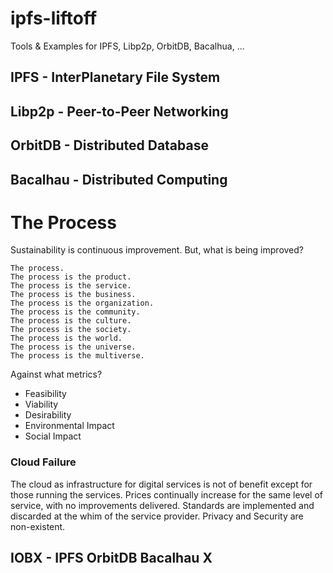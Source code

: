 # ipfs-liftoff
Tools &amp; Examples for IPFS, Libp2p, OrbitDB, Bacalhua, ...

## IPFS - InterPlanetary File System

## Libp2p - Peer-to-Peer Networking

## OrbitDB - Distributed Database

## Bacalhau - Distributed Computing

# The Process

Sustainability is continuous improvement.  But, what is being improved? 

```text
The process.
The process is the product. 
The process is the service. 
The process is the business. 
The process is the organization.
The process is the community.
The process is the culture.
The process is the society.
The process is the world.
The process is the universe.
The process is the multiverse.
```

Against what metrics? 

- Feasibility
- Viability
- Desirability
- Environmental Impact
- Social Impact

### Cloud Failure

The cloud as infrastructure for digital services is not of benefit except for those running the services.  Prices continually increase for the same level of service, with no improvements delivered.  Standards are implemented and discarded at the whim of the service provider.  Privacy and Security are non-existent.

## IOBX - IPFS OrbitDB Bacalhau X
